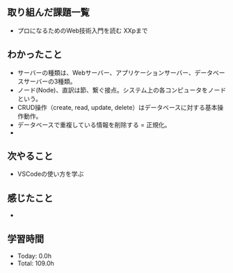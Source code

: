 ## 取り組んだ課題一覧
- プロになるためのWeb技術入門を読む XXpまで
## わかったこと
- サーバーの種類は、Webサーバー、アプリケーションサーバー、データベースサーバーの3種類。
- ノード(Node)、直訳は節、繋ぐ接点。システム上の各コンピュータをノードという。
- CRUD操作（create, read, update, delete）はデータベースに対する基本操作動作。
- データベースで重複している情報を削除する = 正規化。
- 
## 次やること
- VSCodeの使い方を学ぶ
## 感じたこと
- 
## 学習時間
- Today: 0.0h
- Total: 109.0h
